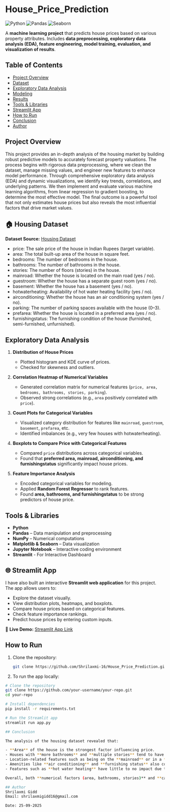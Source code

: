 # House_Price_Prediction


![Python](https://img.shields.io/badge/Python-3.10-blue?logo=python&logoColor=white) 
![Pandas](https://img.shields.io/badge/Pandas-1.5-brightgreen) 
![Seaborn](https://img.shields.io/badge/Seaborn-0.12-purple) 

A **machine learning project** that predicts house prices based on various property attributes. Includes **data preprocessing, exploratory data analysis (EDA), feature engineering, model training, evaluation, and visualization of results**.  

## Table of Contents

- [Project Overview](#project-overview)  
- [Dataset](#HousingDataset)  
- [Exploratory Data Analysis](#exploratory-data-analysis)  
- [Modeling](#modeling)  
- [Results](#results)  
- [Tools & Libraries](#Tools&Libraries)
- [Streamlit App](#StreamlitApp)
- [How to Run](#how-to-run)  
- [Conclusion](#conclusion)  
- [Author](#author)  
## Project Overview

This project provides an in-depth analysis of the housing market by building robust predictive models to accurately forecast property valuations. The process begins with rigorous data preprocessing, where we clean the dataset, manage missing values, and engineer new features to enhance model performance. Through comprehensive exploratory data analysis (EDA) and dynamic visualizations, we identify key trends, correlations, and underlying patterns. We then implement and evaluate various machine learning algorithms, from linear regression to gradient boosting, to determine the most effective model. The final outcome is a powerful tool that not only estimates house prices but also reveals the most influential factors that drive market values.


## 🏠 Housing Dataset 

**Dataset Source:** [Housing Dataset](https://www.kaggle.com/datasets/harishkumardatalab/housing-price-prediction)

- price: The sale price of the house in Indian Rupees (target variable).
- area: The total built-up area of the house in square feet.
- bedrooms: The number of bedrooms in the house.
- bathrooms: The number of bathrooms in the house.
- stories: The number of floors (stories) in the house.
- mainroad: Whether the house is located on the main road (yes / no).
- guestroom: Whether the house has a separate guest room (yes / no).
- basement: Whether the house has a basement (yes / no).
- hotwaterheating: Availability of hot water heating facility (yes / no).
- airconditioning: Whether the house has an air conditioning system (yes / no).
- parking: The number of parking spaces available with the house (0–3).
- prefarea: Whether the house is located in a preferred area (yes / no).
- furnishingstatus: The furnishing condition of the house (furnished, semi-furnished, unfurnished).

## Exploratory Data Analysis

1. **Distribution of House Prices**  
   - Plotted histogram and KDE curve of prices.  
   - Checked for skewness and outliers.  

2. **Correlation Heatmap of Numerical Variables**  
   - Generated correlation matrix for numerical features (`price, area, bedrooms, bathrooms, stories, parking`).  
   - Observed strong correlations (e.g., `area` positively correlated with `price`).  

3. **Count Plots for Categorical Variables**  
   - Visualized category distribution for features like `mainroad`, `guestroom`, `basement`, `prefarea`, etc.  
   - Identified imbalances (e.g., very few houses with hotwaterheating).  

4. **Boxplots to Compare Price with Categorical Features**  
   - Compared `price` distributions across categorical variables.  
   - Found that **preferred area, mainroad, airconditioning, and furnishingstatus** significantly impact house prices.  

5. **Feature Importance Analysis**  
   - Encoded categorical variables for modeling.  
   - Applied **Random Forest Regressor** to rank features.  
   - Found **area, bathrooms, and furnishingstatus** to be strong predictors of house price. 

## Tools & Libraries
- **Python**
- **Pandas** – Data manipulation and preprocessing
- **NumPy** – Numerical computations
- **Matplotlib & Seaborn** – Data visualization
- **Jupyter Notebook** – Interactive coding environment
- **Streamlit** - For Interactive Dashboard
 

## 🌐 Streamlit App  

I have also built an interactive **Streamlit web application** for this project.  
The app allows users to:  
- Explore the dataset visually.  
- View distribution plots, heatmaps, and boxplots.  
- Compare house prices based on categorical features.  
- Check feature importance rankings.  
- Predict house prices by entering custom inputs.  

🔗 **Live Demo:** [Streamlit App Link](https://your-streamlit-app-link)  



## How to Run
1. Clone the repository:
   ```bash
   git clone https://github.com/Shrilaxmi-16/House_Price_Prediction.git

2. To run the app locally:  

```bash
# Clone the repository
git clone https://github.com/your-username/your-repo.git
cd your-repo

# Install dependencies
pip install -r requirements.txt

# Run the Streamlit app
streamlit run app.py

## Conclusion

The analysis of the housing dataset revealed that:  

- **Area** of the house is the strongest factor influencing price.  
- Houses with **more bathrooms** and **multiple stories** tend to have higher prices.  
- Location-related features such as being on the **mainroad** or in a **preferred area** significantly increase the house value.  
- Amenities like **air conditioning** and **furnishing status** also contribute to higher prices.  
- Features such as **hot water heating** have little to no impact due to their rarity in the dataset.  

Overall, both **numerical factors (area, bathrooms, stories)** and **categorical features (location, furnishing, AC)** play a key role in determining housing prices. These insights can help buyers, sellers, and real estate professionals in making data-driven decisions.  

## Author
Shrilaxmi Gidd
Email: shrilaxmigidd16@gmail.com

Date: 25-09-2025
  

